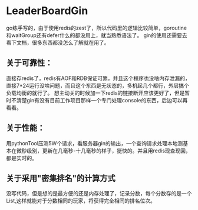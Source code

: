 # LeaderBoardGin
go练手写的，由于使用redis的zest了，所以代码里的逻辑比较简单，goroutine和waitGroup还有defer什么的都没用上，就当熟悉语法了。
gin的使用还需要去看下文档，很多东西都没怎么了解就在用了。
## 关于可靠性：
直接存redis了，redis有AOF和RDB保证可靠，并且这个程序也没啥内存泄漏的，直接7*24运行没啥问题，而且这个东西是无状态的，多机起几个都行，外层搞个负载均衡的就行了。
想主动关的时候加一下redis的链接断开应该更好了，但是暂时不清楚gin有没有目前工作项目那样一个专门处理console的东西，后边可以再看看。
## 关于性能：
用pythonTool压测5W个请求，看服务器gin的输出，一个查询请求处理本地测基本在微秒级别，更新在几毫秒-十几毫秒的样子，挺快的。并且用redis现查现回，都是实时的。

## 关于采用"密集排名"的计算方式
没写代码，但是想的是最方便的还是内存处理了，记录分数，每个分数存的是一个List,这样就能对于分数相同的玩家，将获得完全相同的排名位次。